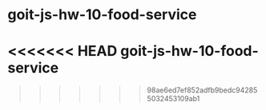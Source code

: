 # goit-js-hw-10-food-service
<<<<<<< HEAD
goit-js-hw-10-food-service
=======
>>>>>>> 98ae6ed7ef852adfb9bedc942855032453109ab1
